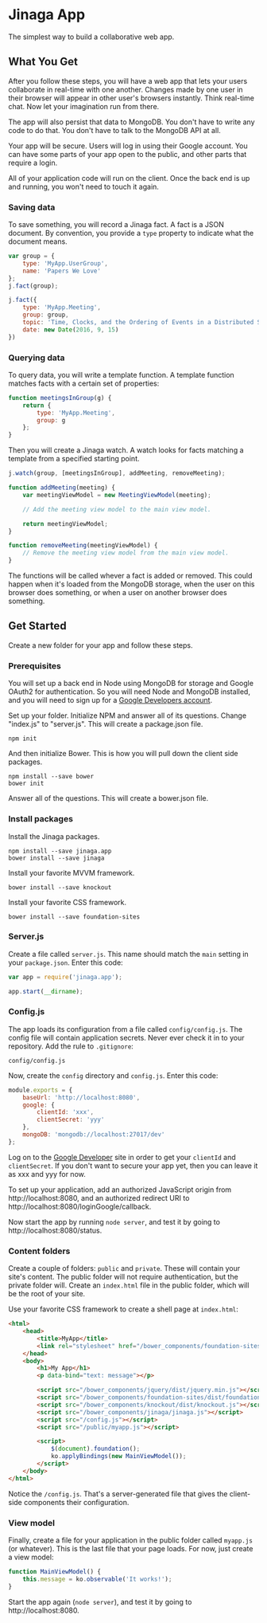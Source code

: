# Jinaga App

The simplest way to build a collaborative web app.

## What You Get

After you follow these steps, you will have a web app that lets your users collaborate
in real-time with one another. Changes made by one user in their browser will appear
in other user's browsers instantly. Think real-time chat. Now let your imagination run
from there.

The app will also persist that data to MongoDB. You don't have to write any code to do
that. You don't have to talk to the MongoDB API at all.

Your app will be secure. Users will log in using their Google account. You can have some
parts of your app open to the public, and other parts that require a login.

All of your application code will run on the client. Once the back end is up and running,
you won't need to touch it again.

### Saving data

To save something, you will record a Jinaga fact. A fact is a JSON document. By convention,
you provide a `type` property to indicate what the document means.

```JavaScript
var group = {
    type: 'MyApp.UserGroup',
    name: 'Papers We Love'
};
j.fact(group);

j.fact({
    type: 'MyApp.Meeting',
    group: group,
    topic: 'Time, Clocks, and the Ordering of Events in a Distributed System',
    date: new Date(2016, 9, 15)
})
```

### Querying data

To query data, you will write a template function. A template function matches facts
with a certain set of properties:

```JavaScript
function meetingsInGroup(g) {
    return {
        type: 'MyApp.Meeting',
        group: g
    };
}
```

Then you will create a Jinaga watch. A watch looks for facts matching a template
from a specified starting point.

```JavaScript
j.watch(group, [meetingsInGroup], addMeeting, removeMeeting);

function addMeeting(meeting) {
    var meetingViewModel = new MeetingViewModel(meeting);

    // Add the meeting view model to the main view model.

    return meetingViewModel;
}

function removeMeeting(meetingViewModel) {
    // Remove the meeting view model from the main view model.
}
```

The functions will be called whever a fact is added or removed. This could happen
when it's loaded from the MongoDB storage, when the user on this browser does something,
or when a user on another browser does something.

## Get Started

Create a new folder for your app and follow these steps.

### Prerequisites

You will set up a back end in Node using MongoDB for storage and Google OAuth2 for
authentication. So you will need Node and MongoDB installed, and you will need to
sign up for a [Google Developers account](https://developers.google.com/identity/sign-in/web/devconsole-project).

Set up your folder. Initialize NPM and answer all of its questions. Change "index.js"
to "server.js". This will create a package.json file.

```
npm init
```

And then initialize Bower. This is how you will pull down the client side packages.

```
npm install --save bower
bower init
```

Answer all of the questions. This will create a bower.json file.

### Install packages

Install the Jinaga packages.

```
npm install --save jinaga.app
bower install --save jinaga
```

Install your favorite MVVM framework.

```
bower install --save knockout
```

Install your favorite CSS framework.

```
bower install --save foundation-sites
```

### Server.js

Create a file called `server.js`. This name should match the `main` setting in
your `package.json`. Enter this code:

```JavaScript
var app = require('jinaga.app');

app.start(__dirname);
```

### Config.js

The app loads its configuration from a file called `config/config.js`. The config file
will contain application secrets. Never ever check it in to your
repository. Add the rule to `.gitignore`:

```
config/config.js
```

Now, create the `config` directory and `config.js`. Enter this code:

```JavaScript
module.exports = {
    baseUrl: 'http://localhost:8080',
    google: {
        clientId: 'xxx',
        clientSecret: 'yyy'
    },
    mongoDB: 'mongodb://localhost:27017/dev'
};
```

Log on to the [Google Developer](https://console.developers.google.com/apis/credentials)
site in order to get your `clientId` and `clientSecret`. If you don't want to secure
your app yet, then you can leave it as xxx and yyy for now.

To set up your application, add an authorized JavaScript origin from
http://localhost:8080, and an authorized redirect URI to
http://localhost:8080/loginGoogle/callback.

Now start the app by running `node server`, and test it by going to http://localhost:8080/status.

### Content folders

Create a couple of folders: `public` and `private`. These will contain your site's
content. The public folder will not require authentication, but the private folder will.
Create an `index.html` file in the public folder, which will be the root of your site.

Use your favorite CSS framework to create a shell page at `index.html`:

```html
<html>
    <head>
        <title>MyApp</title>
        <link rel="stylesheet" href="/bower_components/foundation-sites/dist/foundation.min.css">
    </head>
    <body>
        <h1>My App</h1>
        <p data-bind="text: message"></p>

        <script src="/bower_components/jquery/dist/jquery.min.js"></script>
        <script src="/bower_components/foundation-sites/dist/foundation.min.js"></script>
        <script src="/bower_components/knockout/dist/knockout.js"></script>
        <script src="/bower_components/jinaga/jinaga.js"></script>
        <script src="/config.js"></script>
        <script src="/public/myapp.js"></script>

        <script>
            $(document).foundation();
            ko.applyBindings(new MainViewModel());
        </script>
    </body>
</html>
```

Notice the `/config.js`. That's a server-generated file that gives the client-side
components their configuration.

### View model

Finally, create a file for your application in the public folder called `myapp.js` (or
whatever). This is the last file that your page loads. For now, just create a view model:

```JavaScript
function MainViewModel() {
    this.message = ko.observable('It works!');
}
```

Start the app again (`node server`), and test it by going to http://localhost:8080.
